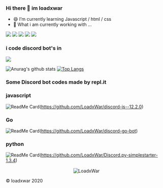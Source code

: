 ### Hi there 👋 im loadxwar
- 😄 I’m currently learning Javascript / html / css
- 🔭 What i am currently working with ...
<img src="https://img.shields.io/badge/node.js%20-%2343853D.svg?&style=for-the-badge&logo=node.js&logoColor=white"/>
<img src="https://img.shields.io/badge/heroku%20-%23430098.svg?&style=for-the-badge&logo=heroku&logoColor=white"/>
   <img src="https://img.shields.io/badge/javascript%20-%23323330.svg?&style=for-the-badge&logo=javascript&logoColor=%23F7DF1E"/> <img src="https://img.shields.io/badge/html5%20-%23E34F26.svg?&style=for-the-badge&logo=html5&logoColor=white"/> <img src="https://img.shields.io/badge/css%20-%231572B6.svg?&style=for-the-badge&logo=css&logoColor=white"/> 
<p>

### i code discord bot's in
<img src="https://img.shields.io/badge/discord.js%20-%23323330.svg?&style=for-the-badge&logo=discord.js&logoColor=%23F7DF1E"/>



<!--
**LoadxWar/loadxwar** is a ✨ _special_ ✨ repository because its `README.md` (this file) appears on your GitHub profile.

Here are some ideas to get you started:

- 🔭 I’m currently working on ...
- 🌱 I’m currently learning ...
- 👯 I’m looking to collaborate on ...
- 🤔 I’m looking for help with ...
- 💬 Ask me about ...
- 📫 How to reach me: ...
- 😄 Pronouns: ...
- ⚡ Fun fact: ...
-->
![Anurag's github stats](https://github-readme-stats.vercel.app/api?username=LoadxWar&show_icons=true)
[![Top Langs](https://github-readme-stats.vercel.app/api/top-langs/?username=LoadxWar&langs_count=8)](https://github.com/anuraghazra/github-readme-stats)

### Some Discord bot codes made by repl.it

### javascript 
![ReadMe Card](https://github-readme-stats.vercel.app/api/pin/?username=LoadxWar&repo=discord-js--12.2.0)(https://github.com/LoadxWar/discord-js--12.2.0)
### Go 
![ReadMe Card](https://github-readme-stats.vercel.app/api/pin/?username=LoadxWar&repo=discord-go-bot)(https://github.com/LoadxWar/discord-go-bot)
### python 
![ReadMe Card](https://github-readme-stats.vercel.app/api/pin/?username=LoadxWar&repo=Discord.py-simple-starter-1.3.4)(https://github.com/LoadxWar/Discord.py-simplestarter-1.3.4)


<p align="center">&nbsp;<img align="center" src="https://discord.c99.nl/widget/theme-3/742426370541617224.png" alt="LoadxWar" /></p>
 © loadxwar 2020
